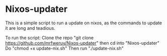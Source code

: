 # Nixos-updater
This is  a simple script to run a update on nixos, as the commands to update it are long and teadious.

To run the script:
Clone the repo "git clone https://github.com/mrfweruy/Nixos-updater" then cd into "Nixos-updater"
Do "chmod +x update-nix.sh"
Then run "./update-nix.sh"

